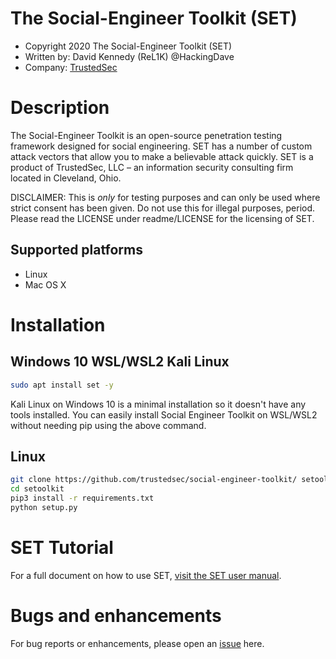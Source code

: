 # The Social-Engineer Toolkit (SET)
* Copyright 2020 The Social-Engineer Toolkit (SET) 
* Written by: David Kennedy (ReL1K) @HackingDave 
* Company: [TrustedSec](https://www.trustedsec.com)


# Description
The Social-Engineer Toolkit is an open-source penetration testing framework designed for social engineering. SET has a number of custom attack vectors that allow you to make a believable attack quickly. SET is a product of TrustedSec, LLC – an information security consulting firm located in Cleveland, Ohio.

DISCLAIMER: This is *only* for testing purposes and can only be used where strict consent has been given. Do not use this for illegal purposes, period.
Please read the LICENSE under readme/LICENSE for the licensing of SET. 

## Supported platforms
* Linux
* Mac OS X


# Installation
## Windows 10 WSL/WSL2 Kali Linux
```bash
sudo apt install set -y
```
Kali Linux on Windows 10 is a minimal installation so it doesn't have any tools installed.
You can easily install Social Engineer Toolkit on WSL/WSL2 without needing pip using the above command.

## Linux
```bash
git clone https://github.com/trustedsec/social-engineer-toolkit/ setoolkit/
cd setoolkit
pip3 install -r requirements.txt
python setup.py
```


# SET Tutorial
For a full document on how to use SET, [visit the SET user manual](https://github.com/trustedsec/social-engineer-toolkit/raw/master/readme/User_Manual.pdf).


# Bugs and enhancements
For bug reports or enhancements, please open an [issue](https://github.com/trustedsec/social-engineer-toolkit/issues) here.
